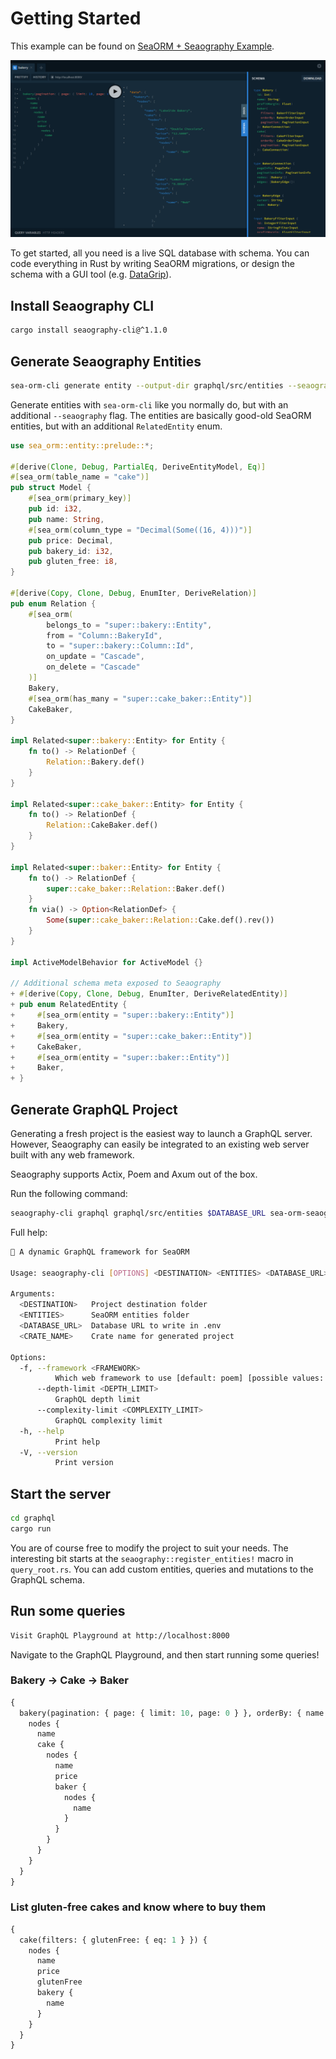 # Getting Started

This example can be found on [SeaORM + Seaography Example](https://github.com/SeaQL/sea-orm/tree/master/examples/seaography_example).

![](https://raw.githubusercontent.com/SeaQL/sea-orm/master/examples/seaography_example/Seaography%20example.png)

To get started, all you need is a live SQL database with schema. You can code everything in Rust by writing SeaORM migrations, or design the schema with a GUI tool (e.g. [DataGrip](https://www.jetbrains.com/datagrip/)).

## Install Seaography CLI

```sh
cargo install seaography-cli@^1.1.0
```

## Generate Seaography Entities

```sh
sea-orm-cli generate entity --output-dir graphql/src/entities --seaography
```

Generate entities with `sea-orm-cli` like you normally do, but with an additional `--seaography` flag. The entities are basically good-old SeaORM entities, but with an additional `RelatedEntity` enum.

```rust title="examples/seaography_example/graphql/src/entities/cake.rs"
use sea_orm::entity::prelude::*;

#[derive(Clone, Debug, PartialEq, DeriveEntityModel, Eq)]
#[sea_orm(table_name = "cake")]
pub struct Model {
    #[sea_orm(primary_key)]
    pub id: i32,
    pub name: String,
    #[sea_orm(column_type = "Decimal(Some((16, 4)))")]
    pub price: Decimal,
    pub bakery_id: i32,
    pub gluten_free: i8,
}

#[derive(Copy, Clone, Debug, EnumIter, DeriveRelation)]
pub enum Relation {
    #[sea_orm(
        belongs_to = "super::bakery::Entity",
        from = "Column::BakeryId",
        to = "super::bakery::Column::Id",
        on_update = "Cascade",
        on_delete = "Cascade"
    )]
    Bakery,
    #[sea_orm(has_many = "super::cake_baker::Entity")]
    CakeBaker,
}

impl Related<super::bakery::Entity> for Entity {
    fn to() -> RelationDef {
        Relation::Bakery.def()
    }
}

impl Related<super::cake_baker::Entity> for Entity {
    fn to() -> RelationDef {
        Relation::CakeBaker.def()
    }
}

impl Related<super::baker::Entity> for Entity {
    fn to() -> RelationDef {
        super::cake_baker::Relation::Baker.def()
    }
    fn via() -> Option<RelationDef> {
        Some(super::cake_baker::Relation::Cake.def().rev())
    }
}

impl ActiveModelBehavior for ActiveModel {}

// Additional schema meta exposed to Seaography
+ #[derive(Copy, Clone, Debug, EnumIter, DeriveRelatedEntity)]
+ pub enum RelatedEntity {
+     #[sea_orm(entity = "super::bakery::Entity")]
+     Bakery,
+     #[sea_orm(entity = "super::cake_baker::Entity")]
+     CakeBaker,
+     #[sea_orm(entity = "super::baker::Entity")]
+     Baker,
+ }
```

## Generate GraphQL Project

Generating a fresh project is the easiest way to launch a GraphQL server.
However, Seaography can easily be integrated to an existing web server built with any web framework.

Seaography supports Actix, Poem and Axum out of the box.

Run the following command:

```sh
seaography-cli graphql graphql/src/entities $DATABASE_URL sea-orm-seaography-example
```

Full help:

```sh
🧭 A dynamic GraphQL framework for SeaORM

Usage: seaography-cli [OPTIONS] <DESTINATION> <ENTITIES> <DATABASE_URL> <CRATE_NAME>

Arguments:
  <DESTINATION>   Project destination folder
  <ENTITIES>      SeaORM entities folder
  <DATABASE_URL>  Database URL to write in .env
  <CRATE_NAME>    Crate name for generated project

Options:
  -f, --framework <FRAMEWORK>
          Which web framework to use [default: poem] [possible values: actix, poem, axum]
      --depth-limit <DEPTH_LIMIT>
          GraphQL depth limit
      --complexity-limit <COMPLEXITY_LIMIT>
          GraphQL complexity limit
  -h, --help
          Print help
  -V, --version
          Print version
```

## Start the server

```sh
cd graphql
cargo run
```

You are of course free to modify the project to suit your needs.
The interesting bit starts at the `seaography::register_entities!` macro in `query_root.rs`.
You can add custom entities, queries and mutations to the GraphQL schema.

## Run some queries

```sh
Visit GraphQL Playground at http://localhost:8000
```

Navigate to the GraphQL Playground, and then start running some queries!

### Bakery -> Cake -> Baker

```graphql
{
  bakery(pagination: { page: { limit: 10, page: 0 } }, orderBy: { name: ASC }) {
    nodes {
      name
      cake {
        nodes {
          name
          price
          baker {
            nodes {
              name
            }
          }
        }
      }
    }
  }
}
```

### List gluten-free cakes and know where to buy them

```graphql
{
  cake(filters: { glutenFree: { eq: 1 } }) {
    nodes {
      name
      price
      glutenFree
      bakery {
        name
      }
    }
  }
}
```
